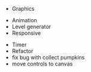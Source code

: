 - Graphics
+ Animation
+ Level generator
+ Responsive
- Timer
- Refactor
- fix bug with collect pumpkins
- move controls to canvas
